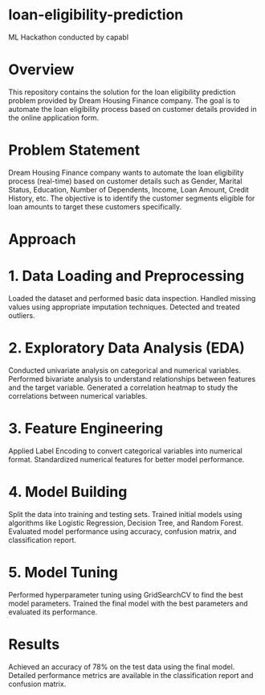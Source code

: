 # loan-eligibility-prediction
ML Hackathon conducted by capabl
# Overview
This repository contains the solution for the loan eligibility prediction problem provided by Dream Housing Finance company. The goal is to automate the loan eligibility process based on customer details provided in the online application form.

# Problem Statement
Dream Housing Finance company wants to automate the loan eligibility process (real-time) based on customer details such as Gender, Marital Status, Education, Number of Dependents, Income, Loan Amount, Credit History, etc. The objective is to identify the customer segments eligible for loan amounts to target these customers specifically.


# Approach
# 1. Data Loading and Preprocessing
Loaded the dataset and performed basic data inspection.
Handled missing values using appropriate imputation techniques.
Detected and treated outliers.
# 2. Exploratory Data Analysis (EDA)
Conducted univariate analysis on categorical and numerical variables.
Performed bivariate analysis to understand relationships between features and the target variable.
Generated a correlation heatmap to study the correlations between numerical variables.
# 3. Feature Engineering
Applied Label Encoding to convert categorical variables into numerical format.
Standardized numerical features for better model performance.
# 4. Model Building
Split the data into training and testing sets.
Trained initial models using algorithms like Logistic Regression, Decision Tree, and Random Forest.
Evaluated model performance using accuracy, confusion matrix, and classification report.
# 5. Model Tuning
Performed hyperparameter tuning using GridSearchCV to find the best model parameters.
Trained the final model with the best parameters and evaluated its performance.

# Results
Achieved an accuracy of 78% on the test data using the final model.
Detailed performance metrics are available in the classification report and confusion matrix.
